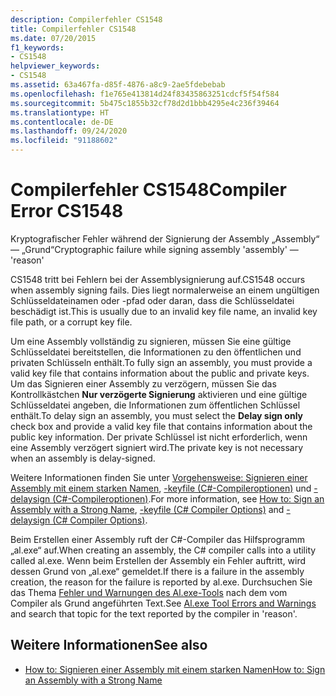 ```yaml
---
description: Compilerfehler CS1548
title: Compilerfehler CS1548
ms.date: 07/20/2015
f1_keywords:
- CS1548
helpviewer_keywords:
- CS1548
ms.assetid: 63a467fa-d85f-4876-a8c9-2ae5fdebebab
ms.openlocfilehash: f1e765e413814d24f83435863251cdcf5f54f584
ms.sourcegitcommit: 5b475c1855b32cf78d2d1bbb4295e4c236f39464
ms.translationtype: HT
ms.contentlocale: de-DE
ms.lasthandoff: 09/24/2020
ms.locfileid: "91188602"
---
```

# <a name="compiler-error-cs1548"></a><span data-ttu-id="ed135-103">Compilerfehler CS1548</span><span class="sxs-lookup"><span data-stu-id="ed135-103">Compiler Error CS1548</span></span>

<span data-ttu-id="ed135-104">Kryptografischer Fehler während der Signierung der Assembly „Assembly“ — „Grund“</span><span class="sxs-lookup"><span data-stu-id="ed135-104">Cryptographic failure while signing assembly 'assembly' — 'reason'</span></span>  
  
 <span data-ttu-id="ed135-105">CS1548 tritt bei Fehlern bei der Assemblysignierung auf.</span><span class="sxs-lookup"><span data-stu-id="ed135-105">CS1548 occurs when assembly signing fails.</span></span> <span data-ttu-id="ed135-106">Dies liegt normalerweise an einem ungültigen Schlüsseldateinamen oder -pfad oder daran, dass die Schlüsseldatei beschädigt ist.</span><span class="sxs-lookup"><span data-stu-id="ed135-106">This is usually due to an invalid key file name, an invalid key file path, or a corrupt key file.</span></span>  
  
 <span data-ttu-id="ed135-107">Um eine Assembly vollständig zu signieren, müssen Sie eine gültige Schlüsseldatei bereitstellen, die Informationen zu den öffentlichen und privaten Schlüsseln enthält.</span><span class="sxs-lookup"><span data-stu-id="ed135-107">To fully sign an assembly, you must provide a valid key file that contains information about the public and private keys.</span></span> <span data-ttu-id="ed135-108">Um das Signieren einer Assembly zu verzögern, müssen Sie das Kontrollkästchen **Nur verzögerte Signierung** aktivieren und eine gültige Schlüsseldatei angeben, die Informationen zum öffentlichen Schlüssel enthält.</span><span class="sxs-lookup"><span data-stu-id="ed135-108">To delay sign an assembly, you must select the **Delay sign only** check box and provide a valid key file that contains information about the public key information.</span></span> <span data-ttu-id="ed135-109">Der private Schlüssel ist nicht erforderlich, wenn eine Assembly verzögert signiert wird.</span><span class="sxs-lookup"><span data-stu-id="ed135-109">The private key is not necessary when an assembly is delay-signed.</span></span>  
  
 <span data-ttu-id="ed135-110">Weitere Informationen finden Sie unter [Vorgehensweise: Signieren einer Assembly mit einem starken Namen](../../../standard/assembly/sign-strong-name.md), [-keyfile (C#-Compileroptionen)](../compiler-options/keyfile-compiler-option.md) und [-delaysign (C#-Compileroptionen)](../compiler-options/delaysign-compiler-option.md).</span><span class="sxs-lookup"><span data-stu-id="ed135-110">For more information, see [How to: Sign an Assembly with a Strong Name](../../../standard/assembly/sign-strong-name.md), [-keyfile (C# Compiler Options)](../compiler-options/keyfile-compiler-option.md) and [-delaysign (C# Compiler Options)](../compiler-options/delaysign-compiler-option.md).</span></span>  
  
 <span data-ttu-id="ed135-111">Beim Erstellen einer Assembly ruft der C#-Compiler das Hilfsprogramm „al.exe“ auf.</span><span class="sxs-lookup"><span data-stu-id="ed135-111">When creating an assembly, the C# compiler calls into a utility called al.exe.</span></span> <span data-ttu-id="ed135-112">Wenn beim Erstellen der Assembly ein Fehler auftritt, wird dessen Grund von „al.exe“ gemeldet.</span><span class="sxs-lookup"><span data-stu-id="ed135-112">If there is a failure in the assembly creation, the reason for the failure is reported by al.exe.</span></span> <span data-ttu-id="ed135-113">Durchsuchen Sie das Thema [Fehler und Warnungen des Al.exe-Tools](../../../framework/tools/al-exe-assembly-linker.md#errors-and-warnings) nach dem vom Compiler als Grund angeführten Text.</span><span class="sxs-lookup"><span data-stu-id="ed135-113">See [Al.exe Tool Errors and Warnings](../../../framework/tools/al-exe-assembly-linker.md#errors-and-warnings) and search that topic for the text reported by the compiler in 'reason'.</span></span>  
  
## <a name="see-also"></a><span data-ttu-id="ed135-114">Weitere Informationen</span><span class="sxs-lookup"><span data-stu-id="ed135-114">See also</span></span>

- [<span data-ttu-id="ed135-115">How to: Signieren einer Assembly mit einem starken Namen</span><span class="sxs-lookup"><span data-stu-id="ed135-115">How to: Sign an Assembly with a Strong Name</span></span>](../../../standard/assembly/sign-strong-name.md)
